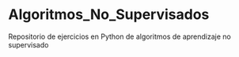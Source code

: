 # Algoritmos_No_Supervisados
Repositorio de ejercicios en Python de algoritmos de aprendizaje no supervisado
